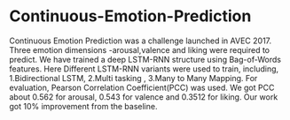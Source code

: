 # Continuous-Emotion-Prediction
Continuous Emotion Prediction was a challenge launched in AVEC 2017. 
Three emotion dimensions -arousal,valence and liking were required to predict.
We have trained a deep LSTM-RNN structure using Bag-of-Words features.
Here Different LSTM-RNN variants were used to train, including,
1.Bidirectional LSTM,
2.Multi tasking ,
3.Many to Many Mapping.
For evaluation, Pearson Correlation Coefficient(PCC) was used.
We got PCC about 0.562 for arousal, 0.543 for valence and 0.3512 for liking.
Our work got 10% improvement from the baseline.
